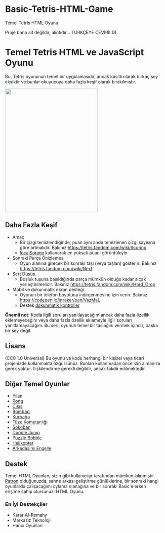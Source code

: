 # Basic-Tetris-HTML-Game
Temel Tetris HTML Oyunu

Proje bana ait değildir, alıntıdır...
TÜRKÇEYE ÇEVİRİLDİ

# Temel Tetris HTML ve JavaScript Oyunu

Bu, Tetris oyununun temel bir uygulamasıdır, ancak kasıtlı olarak birkaç şey eksiktir ve bunlar okuyucuya daha fazla keşif olarak bırakılmıştır.

<img width="300" height="400" alt="" src="https://user-images.githubusercontent.com/2433219/94984518-13818800-050a-11eb-938e-275156f905c8.png">

## Daha Fazla Keşif

- Amaç
  - Bir çizgi temizlendiğinde, puan aynı anda temizlenen çizgi sayısına göre artmalıdır. Bakınız https://tetris.fandom.com/wiki/Scoring
  - [localSorage](https://developer.mozilla.org/en-US/docs/Web/API/Window/localStorage) kullanarak en yüksek puanı görüntüleyin
- Sonraki Parça Önizlemesi
  - Oyun alanına girecek bir sonraki taşı (veya taşları) gösterin. Bakınız https://tetris.fandom.com/wiki/Next
- Sert Düşüş
  - Boşluk tuşuna basıldığında parça mümkün olduğu kadar alçak yerleştirilmelidir. Bakınız https://tetris.fandom.com/wiki/Hard_Drop
- Mobil ve dokunmatik ekran desteği
  - Oyunun bir telefon boyutuna indirgenmesine izin verin. Bakınız https://codepen.io/straker/pen/VazMaL
  - Destek [dokunmatik kontroller](https://developer.mozilla.org/en-US/docs/Web/API/Touch_events)

**Önemli not:** Kodla ilgili soruları yanıtlayacağım ancak daha fazla özellik eklemeyeceğim veya daha fazla özellik eklemeyle ilgili soruları yanıtlamayacağım. Bu seri, oyunun temel bir taslağını vermek içindir, başka bir şey değil.
  
## Lisans

(CC0 1.0 Universal) Bu oyunu ve kodu herhangi bir kişisel veya ticari projenizde kullanmakta özgürsünüz. Bunları kullanmadan önce izin almanıza gerek yoktur. İlişkilendirme gerekli değildir, ancak takdir edilmektedir.


## Diğer Temel Oyunlar

- [Yılan](https://gist.github.com/straker/ff00b4b49669ad3dec890306d348adc4)
- [Pong](https://Gist.github.com/straker/81b59eecf70da93af396f963596dfdc5)
- [Çıkış](https://gist.github.com/straker/98a2aed6a7686d26c04810f08bfaf66b)
- [Bombacı](https://gist.github.com/straker/769fb461e066147ea16ac2cb9463beae)
- [Kurbağa](https://gist.github.com/straker/82a4368849cbd441b05bd6a044f2b2d3)
- [Füze Komutanlığı](https://gist.github.com/straker/afc4e2a30b6df772a5f9f6ef01751d41)
- [Sokoban](https://gist.github.com/straker/2fddb507d4bb6bec54ea2fdb022d020c)
- [Doodle Jump](https://gist.github.com/straker/b96a4a68bd6d79cf75a833d98a2b654f)
- [Puzzle Bobble](https://gist.github.com/straker/afc5bedc7f4b4bc65ba8b05c435f6d32)
- [Helikopter](https://gist.github.com/straker/0d25ae9d235f6a62f8287fd36a097043)
- [Arkadaşımı Engelle](https://Gist.github.com/straker/df855f22e57576c80d6126aa5609654e)

## Destek

Temel HTML Oyunları, sizin gibi kullanıcılar tarafından mümkün kılınmıştır. [Patron](https://www.patreon.com/straker) olduğunuzda, sahne arkası geliştirme günlüklerine, bir sonraki hangi oyunlarda çalışacağımı oylama olanağına ve bir sonraki Basic'e erken erişime sahip olursunuz. HTML Oyunu.

### En İyi Destekçiler

- Karar Al-Remahy
- Markasız Teknoloji
- Hancı Oyunları
